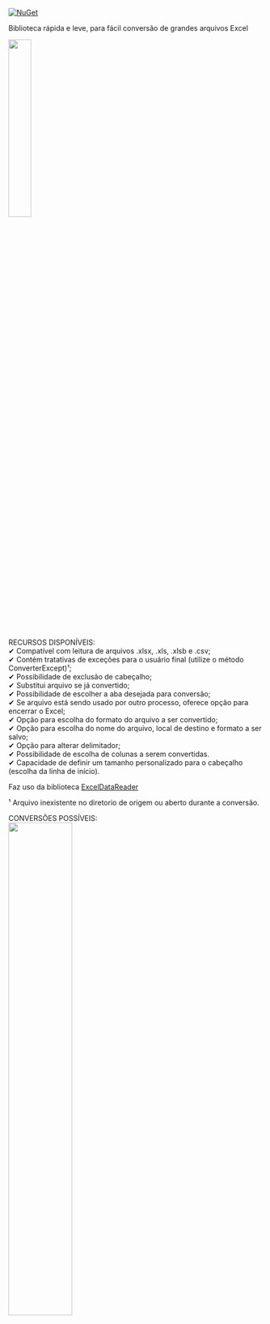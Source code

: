 ﻿[![NuGet](https://img.shields.io/nuget/v/SheetHelper.svg)](https://www.nuget.org/packages/SheetHelper/)


Biblioteca rápida e leve, para fácil conversão de grandes arquivos Excel <br/>

<img src="https://github.com/SANTODEVS/SheetHelper/blob/master/Images/SheetHelper.png?raw=true" width=30% height=30%>

RECURSOS DISPONÍVEIS: <br/>
✔ Compatível com leitura de arquivos .xlsx, .xls, .xlsb e .csv; <br/>
✔ Contém tratativas de exceções para o usuário final (utilize o método ConverterExcept)¹; <br/>
✔ Possibilidade de exclusão de cabeçalho; <br/>
✔ Substitui arquivo se já convertido; <br/>
✔ Possibilidade de escolher a aba desejada para conversão; <br/>
✔ Se arquivo está sendo usado por outro processo, oferece opção para encerrar o Excel; <br/>
✔ Opção para escolha do formato do arquivo a ser convertido; <br/>
✔ Opção para escolha do nome do arquivo, local de destino e formato a ser salvo; <br/>
✔ Opção para alterar delimitador; <br/>
✔ Possibilidade de escolha de colunas a serem convertidas. <br/>
✔ Capacidade de definir um tamanho personalizado para o cabeçalho (escolha da linha de início).<br/>

Faz uso da biblioteca [ExcelDataReader](https://github.com/ExcelDataReader/ExcelDataReader) <br/>

¹ Arquivo inexistente no diretorio de origem ou aberto durante a conversão. 


CONVERSÕES POSSÍVEIS: <br/>
<img src="https://github.com/SANTODEVS/SheetHelper/blob/master/SheetHelper/Images/Conversions.png?raw=true" width=50% height=50%>
